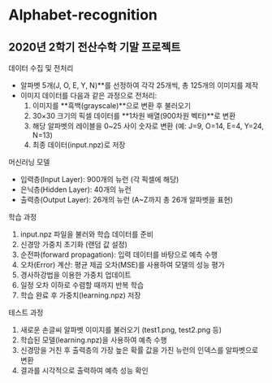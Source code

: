 # Alphabet-recognition

## 2020년 2학기 전산수학 기말 프로젝트

데이터 수집 및 전처리
- 알파벳 5개(J, O, E, Y, N)**를 선정하여 각각 25개씩, 총 125개의 이미지를 제작
- 이미지 데이터를 다음과 같은 과정으로 전처리:
    1. 이미지를 **흑백(grayscale)**으로 변환 후 불러오기
    2. 30×30 크기의 픽셀 데이터를 **1차원 배열(900차원 벡터)**로 변환
    3. 해당 알파벳의 레이블을 0~25 사이 숫자로 변환 (예: J=9, O=14, E=4, Y=24, N=13)
    4. 최종 데이터(input.npz)로 저장
       
머신러닝 모델
- 입력층(Input Layer): 900개의 뉴런 (각 픽셀에 해당)
- 은닉층(Hidden Layer): 40개의 뉴런
- 출력층(Output Layer): 26개의 뉴런 (A~Z까지 총 26개 알파벳을 표현)
  
학습 과정
1. input.npz 파일을 불러와 학습 데이터를 준비
2. 신경망 가중치 초기화 (랜덤 값 설정)
3. 순전파(forward propagation): 입력 데이터를 바탕으로 예측 수행
4. 오차(Error) 계산: 평균 제곱 오차(MSE)를 사용하여 모델의 성능 평가
5. 경사하강법을 이용한 가중치 업데이트
6. 일정 오차 이하로 수렴할 때까지 반복 학습
7. 학습 완료 후 가중치(learning.npz) 저장
   
테스트 과정
1. 새로운 손글씨 알파벳 이미지를 불러오기 (test1.png, test2.png 등)
2. 학습된 모델(learning.npz)을 사용하여 예측 수행
3. 신경망을 거친 후 출력층의 가장 높은 확률 값을 가진 뉴런의 인덱스를 알파벳으로 변환
4. 결과를 시각적으로 출력하여 예측 성능 확인
